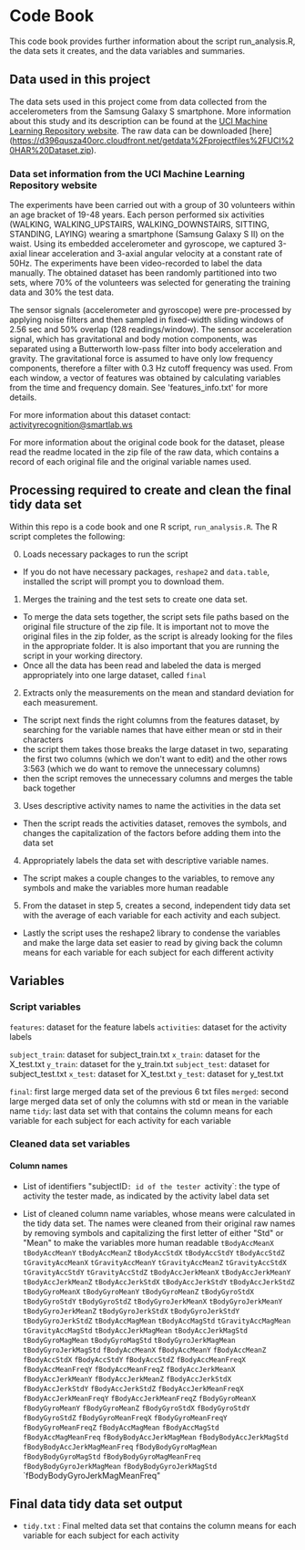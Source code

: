 #  Code Book
This code book provides further information about the script run_analysis.R, the data sets it creates, and the data variables and summaries.

## Data used in this project

The data sets used in this project come from data collected from the accelerometers from the Samsung Galaxy S smartphone. More information about this study and its description can be found at the [UCI Machine Learning Repository website](http://archive.ics.uci.edu/ml/datasets/Human+Activity+Recognition+Using+Smartphones). The raw data can be downloaded [here] (https://d396qusza40orc.cloudfront.net/getdata%2Fprojectfiles%2FUCI%20HAR%20Dataset.zip).

### Data set information from the UCI Machine Learning Repository website
The experiments have been carried out with a group of 30 volunteers within an age bracket of 19-48 years. Each person performed six activities (WALKING, WALKING_UPSTAIRS, WALKING_DOWNSTAIRS, SITTING, STANDING, LAYING) wearing a smartphone (Samsung Galaxy S II) on the waist. Using its embedded accelerometer and gyroscope, we captured 3-axial linear acceleration and 3-axial angular velocity at a constant rate of 50Hz. The experiments have been video-recorded to label the data manually. The obtained dataset has been randomly partitioned into two sets, where 70% of the volunteers was selected for generating the training data and 30% the test data.

The sensor signals (accelerometer and gyroscope) were pre-processed by applying noise filters and then sampled in fixed-width sliding windows of 2.56 sec and 50% overlap (128 readings/window). The sensor acceleration signal, which has gravitational and body motion components, was separated using a Butterworth low-pass filter into body acceleration and gravity. The gravitational force is assumed to have only low frequency components, therefore a filter with 0.3 Hz cutoff frequency was used. From each window, a vector of features was obtained by calculating variables from the time and frequency domain. See 'features_info.txt' for more details.

For more information about this dataset contact: activityrecognition@smartlab.ws

For more information about the original code book for the dataset, please read the readme located in the zip file of the raw data, which contains a record of each original file and the original variable names used.

## Processing required to create and clean the final tidy data set
Within this repo is a code book and one R script, `run_analysis.R`. The R script completes the following:

0. Loads necessary packages to run the script
- If you do not have necessary packages, `reshape2` and `data.table`, installed the script will prompt you to download them.
1. Merges the training and the test sets to create one data set.
- To merge the data sets together, the script sets file paths based on the original file structure of the zip file. It is important not to move the original files in the zip folder, as the script is already looking for the files in the appropriate folder. It is also important that you are running the script in your working directory.
- Once all the data has been read and labeled the data is merged appropriately into one large dataset, called `final`
2. Extracts only the measurements on the mean and standard deviation for each measurement.
- The script next finds the right columns from the features dataset, by searching for the variable names that have either mean or std in their characters
- the script them takes those breaks the large dataset in two, separating the first two columns (which we don't want to edit) and the other rows 3:563 (which we do want to remove the unnecessary columns)
- then the script removes the unnecessary columns and merges the table back together
3. Uses descriptive activity names to name the activities in the data set
- Then the script reads the activities dataset, removes the symbols, and changes the capitalization of the factors before adding them into the data set
4. Appropriately labels the data set with descriptive variable names.
- The script makes a couple changes to the variables, to remove any symbols and make the variables more human readable
5. From the dataset in step 5, creates a second, independent tidy data set with the average of each variable for each activity and each subject.
- Lastly the script uses the reshape2 library to condense the variables and make the large data set easier to read by giving back the column means for each variable for each subject for each different activity

## Variables

### Script variables
`features`: dataset for the feature labels
`activities`: dataset for the activity labels

`subject_train`: dataset for subject_train.txt
`x_train`: dataset for the X_test.txt
`y_train`: dataset for the y_train.txt
`subject_test`: dataset for subject_test.txt
`x_test`: dataset for X_test.txt
`y_test`: dataset for y_test.txt

`final`: first large merged data set of the previous 6 txt files
`merged`: second large merged data set of only the columns with std or mean in the variable name
`tidy`: last data set with that contains the column means for each variable for each subject for each activity for each variable

### Cleaned data set variables
#### Column names
- List of identifiers
"subjectID`: id of the tester
`activity`: the type of activity the tester made, as indicated by the activity label data set

- List of cleaned column name variables, whose means were calculated in the tidy data set. The names were cleaned from their original raw names by removing symbols and capitalizing the first letter of either "Std" or "Mean" to make the variables more human readable
`tBodyAccMeanX`
`tBodyAccMeanY`
`tBodyAccMeanZ`
`tBodyAccStdX`
`tBodyAccStdY`
`tBodyAccStdZ`
`tGravityAccMeanX`
`tGravityAccMeanY`
`tGravityAccMeanZ`
`tGravityAccStdX`
`tGravityAccStdY`
`tGravityAccStdZ`
`tBodyAccJerkMeanX`
`tBodyAccJerkMeanY`
`tBodyAccJerkMeanZ`
`tBodyAccJerkStdX`
`tBodyAccJerkStdY`
`tBodyAccJerkStdZ`
`tBodyGyroMeanX`
`tBodyGyroMeanY`
`tBodyGyroMeanZ`
`tBodyGyroStdX`
`tBodyGyroStdY`
`tBodyGyroStdZ`
`tBodyGyroJerkMeanX`
`tBodyGyroJerkMeanY`
`tBodyGyroJerkMeanZ`
`tBodyGyroJerkStdX`
`tBodyGyroJerkStdY`
`tBodyGyroJerkStdZ`
`tBodyAccMagMean`
`tBodyAccMagStd`
`tGravityAccMagMean`
`tGravityAccMagStd`
`tBodyAccJerkMagMean`
`tBodyAccJerkMagStd`
`tBodyGyroMagMean`
`tBodyGyroMagStd`
`tBodyGyroJerkMagMean`
`tBodyGyroJerkMagStd`
`fBodyAccMeanX`
`fBodyAccMeanY`
`fBodyAccMeanZ`
`fBodyAccStdX`
`fBodyAccStdY`
`fBodyAccStdZ`
`fBodyAccMeanFreqX`
`fBodyAccMeanFreqY`
`fBodyAccMeanFreqZ`
`fBodyAccJerkMeanX`
`fBodyAccJerkMeanY`
`fBodyAccJerkMeanZ`
`fBodyAccJerkStdX`
`fBodyAccJerkStdY`
`fBodyAccJerkStdZ`
`fBodyAccJerkMeanFreqX`
`fBodyAccJerkMeanFreqY`
`fBodyAccJerkMeanFreqZ`
`fBodyGyroMeanX`
`fBodyGyroMeanY`
`fBodyGyroMeanZ`
`fBodyGyroStdX`
`fBodyGyroStdY`
`fBodyGyroStdZ`
`fBodyGyroMeanFreqX`
`fBodyGyroMeanFreqY`
`fBodyGyroMeanFreqZ`
`fBodyAccMagMean`
`fBodyAccMagStd`
`fBodyAccMagMeanFreq`
`fBodyBodyAccJerkMagMean`
`fBodyBodyAccJerkMagStd`
`fBodyBodyAccJerkMagMeanFreq`
`fBodyBodyGyroMagMean`
`fBodyBodyGyroMagStd`
`fBodyBodyGyroMagMeanFreq`
`fBodyBodyGyroJerkMagMean`
`fBodyBodyGyroJerkMagStd`
`fBodyBodyGyroJerkMagMeanFreq"

## Final data tidy data set output
- `tidy.txt` : Final melted data set that contains the column means for each variable for each subject for each activity
